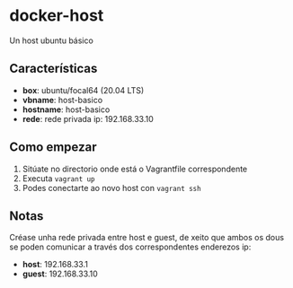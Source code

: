 # docker-host
Un host ubuntu básico
## Características
* **box**: ubuntu/focal64 (20.04 LTS)
* **vbname**: host-basico
* **hostname**: host-basico
* **rede**: rede privada ip: 192.168.33.10


## Como empezar
1. Sitúate no directorio onde está o Vagrantfile correspondente
2. Executa `vagrant up`
3. Podes conectarte ao novo host con `vagrant ssh`

## Notas
Créase unha rede privada entre host e guest, de xeito que ambos os dous se poden comunicar a través dos correspondentes enderezos ip:
* **host**: 192.168.33.1
* **guest**: 192.168.33.10

